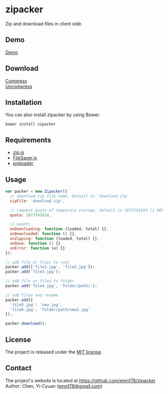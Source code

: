 # zipacker
Zip and download files in client side.

## Demo
[Demo](https://emn178.github.io/zipacker/samples/demo/)

## Download
[Compress](https://raw.github.com/emn178/zipacker/master/build/zipacker.min.js)  
[Uncompress](https://raw.github.com/emn178/zipacker/master/src/zipacker.js)

## Installation
You can also install zipacker by using Bower.
```
bower install zipacker
```

## Requirements
* [zip.js](https://gildas-lormeau.github.io/zip.js/index.html)  
* [FileSaver.js](https://github.com/eligrey/FileSaver.js)  
* [preloader](https://github.com/emn178/preloader)

## Usage
```JavaScript
var packer = new Zipacker({
  // download zip file name, default is 'download.zip'
  zipFile: 'download.zip',

  // request quota of temporary storage, default is 1073741824 (1 GB)
  quota: 1073741824,

  // events
  onDownloading: function (loaded, total) {},
  onDownloaded: function () {},
  onZipping: function (loaded, total) {},
  onDone: function () {},
  onError: function (e) {}
});

// add file or files to root
packer.add(['file1.jpg', 'file2.jpg']);
packer.add('file3.jpg');

// add file or files to folder
packer.add('file4.jpg', 'folder/path/');

// add files and rename
packer.add({
  'file5.jpg': 'new.jpg',
  'file6.jpg': 'folder/path/new2.jpg'
});

packer.download();
```

## License
The project is released under the [MIT license](http://www.opensource.org/licenses/MIT).

## Contact
The project's website is located at https://github.com/emn178/zipacker  
Author: Chen, Yi-Cyuan (emn178@gmail.com)
